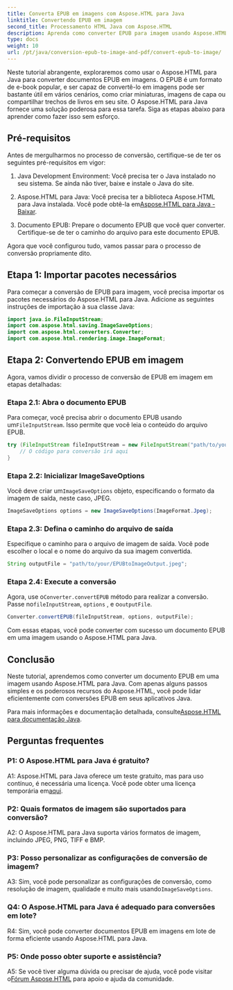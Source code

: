 ```yaml
---
title: Converta EPUB em imagens com Aspose.HTML para Java
linktitle: Convertendo EPUB em imagem
second_title: Processamento HTML Java com Aspose.HTML
description: Aprenda como converter EPUB para imagem usando Aspose.HTML para Java. Um guia simples, passo a passo, para conversões eficientes.
type: docs
weight: 10
url: /pt/java/conversion-epub-to-image-and-pdf/convert-epub-to-image/
---
```

Neste tutorial abrangente, exploraremos como usar o Aspose.HTML para Java para converter documentos EPUB em imagens. O EPUB é um formato de e-book popular, e ser capaz de convertê-lo em imagens pode ser bastante útil em vários cenários, como criar miniaturas, imagens de capa ou compartilhar trechos de livros em seu site. O Aspose.HTML para Java fornece uma solução poderosa para essa tarefa. Siga as etapas abaixo para aprender como fazer isso sem esforço.

## Pré-requisitos

Antes de mergulharmos no processo de conversão, certifique-se de ter os seguintes pré-requisitos em vigor:

1. Java Development Environment: Você precisa ter o Java instalado no seu sistema. Se ainda não tiver, baixe e instale o Java do site.

2.  Aspose.HTML para Java: Você precisa ter a biblioteca Aspose.HTML para Java instalada. Você pode obtê-la em[Aspose.HTML para Java - Baixar](https://releases.aspose.com/html/java/).

3. Documento EPUB: Prepare o documento EPUB que você quer converter. Certifique-se de ter o caminho do arquivo para este documento EPUB.

Agora que você configurou tudo, vamos passar para o processo de conversão propriamente dito.

## Etapa 1: Importar pacotes necessários

Para começar a conversão de EPUB para imagem, você precisa importar os pacotes necessários do Aspose.HTML para Java. Adicione as seguintes instruções de importação à sua classe Java:

```java
import java.io.FileInputStream;
import com.aspose.html.saving.ImageSaveOptions;
import com.aspose.html.converters.Converter;
import com.aspose.html.rendering.image.ImageFormat;
```

## Etapa 2: Convertendo EPUB em imagem

Agora, vamos dividir o processo de conversão de EPUB em imagem em etapas detalhadas:

### Etapa 2.1: Abra o documento EPUB

 Para começar, você precisa abrir o documento EPUB usando um`FileInputStream`. Isso permite que você leia o conteúdo do arquivo EPUB.

```java
try (FileInputStream fileInputStream = new FileInputStream("path/to/your/input.epub")) {
    // O código para conversão irá aqui
}
```

### Etapa 2.2: Inicializar ImageSaveOptions

 Você deve criar um`ImageSaveOptions` objeto, especificando o formato da imagem de saída, neste caso, JPEG.

```java
ImageSaveOptions options = new ImageSaveOptions(ImageFormat.Jpeg);
```

### Etapa 2.3: Defina o caminho do arquivo de saída

Especifique o caminho para o arquivo de imagem de saída. Você pode escolher o local e o nome do arquivo da sua imagem convertida.

```java
String outputFile = "path/to/your/EPUBtoImageOutput.jpeg";
```

### Etapa 2.4: Execute a conversão

 Agora, use o`Converter.convertEPUB` método para realizar a conversão. Passe no`fileInputStream`, `options` , e o`outputFile`.

```java
Converter.convertEPUB(fileInputStream, options, outputFile);
```

Com essas etapas, você pode converter com sucesso um documento EPUB em uma imagem usando o Aspose.HTML para Java.

## Conclusão

Neste tutorial, aprendemos como converter um documento EPUB em uma imagem usando Aspose.HTML para Java. Com apenas alguns passos simples e os poderosos recursos do Aspose.HTML, você pode lidar eficientemente com conversões EPUB em seus aplicativos Java.

 Para mais informações e documentação detalhada, consulte[Aspose.HTML para documentação Java](https://reference.aspose.com/html/java/).

## Perguntas frequentes

### P1: O Aspose.HTML para Java é gratuito?

 A1: Aspose.HTML para Java oferece um teste gratuito, mas para uso contínuo, é necessária uma licença. Você pode obter uma licença temporária em[aqui](https://purchase.aspose.com/temporary-license/).

### P2: Quais formatos de imagem são suportados para conversão?

A2: O Aspose.HTML para Java suporta vários formatos de imagem, incluindo JPEG, PNG, TIFF e BMP.

### P3: Posso personalizar as configurações de conversão de imagem?

 A3: Sim, você pode personalizar as configurações de conversão, como resolução de imagem, qualidade e muito mais usando`ImageSaveOptions`.

### Q4: O Aspose.HTML para Java é adequado para conversões em lote?

R4: Sim, você pode converter documentos EPUB em imagens em lote de forma eficiente usando Aspose.HTML para Java.

### P5: Onde posso obter suporte e assistência?

 A5: Se você tiver alguma dúvida ou precisar de ajuda, você pode visitar o[Fórum Aspose.HTML](https://forum.aspose.com/) para apoio e ajuda da comunidade.